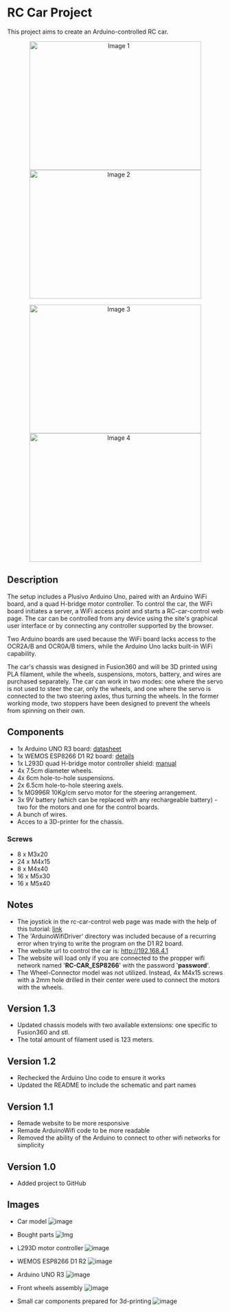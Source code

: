 # RC Car Project

This project aims to create an Arduino-controlled RC car.

<p align="center">
  <img src="https://github.com/AndreiBertescu/RC-car/assets/126001291/c853592b-d516-47e4-8ac8-6ce4bdc2fa26" width="400" height="300" alt="Image 1">
  <img src="https://github.com/AndreiBertescu/RC-car/assets/126001291/fa89301d-e229-457e-b29d-22e482294004" width="400" height="300" alt="Image 2">
</p>
<p align="center">
  <img src="https://github.com/AndreiBertescu/RC-car/assets/126001291/cf3333eb-c712-4e00-9bd4-f601a52437de" width="400" height="300" alt="Image 3">
  <img src="https://github.com/AndreiBertescu/RC-car/assets/126001291/6ae99b93-7138-49dd-a6e6-d24134f9d5f1" width="400" height="300" alt="Image 4">
</p>

## Description

The setup includes a Plusivo Arduino Uno, paired with an Arduino WiFi board, and a quad H-bridge motor controller. To control the car, the WiFi board initiates a server, a WiFi access point and starts a RC-car-control web page. The car can be controlled from any device using the site's graphical user interface or by connecting any controller supported by the browser.

Two Arduino boards are used because the WiFi board lacks access to the OCR2A/B and OCR0A/B timers, while the Arduino Uno lacks built-in WiFi capability.

The car's chassis was designed in Fusion360 and will be 3D printed using PLA filament, while the wheels, suspensions, motors, battery, and wires are purchased separately. The car can work in two modes: one where the servo is not used to steer the car, only the wheels, and one where the servo is connected to the two steering axles, thus turning the wheels. In the former working mode, two stoppers have been designed to prevent the wheels from spinning on their own.

## Components
- 1x Arduino UNO R3 board: [datasheet](https://docs.arduino.cc/resources/datasheets/A000066-datasheet.pdf)
- 1x WEMOS ESP8266 D1 R2 board: [details](https://wiki.geekworm.com/WEMOS_ESP8266_D1_R2_V2.1)
- 1x L293D quad H-bridge motor controller shield: [manual](https://cdn-learn.adafruit.com/downloads/pdf/adafruit-motor-shield.pdf)
- 4x 7.5cm diameter wheels.
- 4x 6cm hole-to-hole suspensions.
- 2x 6.5cm hole-to-hole steering axels.
- 1x MG996R 10Kg/cm servo motor for the steering arrangement.
- 3x 9V battery (which can be replaced with any rechargeable battery) - two for the motors and one for the control boards.
- A bunch of wires.
- Acces to a 3D-printer for the chassis.

### Screws
- 8 x M3x20
- 24 x M4x15
- 8 x M4x40
- 16 x M5x30
- 16 x M5x40

## Notes
- The joystick in the rc-car-control web page was made with the help of this tutorial: [link](https://www.instructables.com/Making-a-Joystick-With-HTML-pure-JavaScript/)
- The 'ArduinoWifiDriver' directory was included because of a recurring error when trying to write the program on the D1 R2 board.
- The website url to control the car is: http://192.168.4.1
- The website will load only if you are connected to the propper wifi network named '**RC-CAR_ESP8266**' with the password '**password**'.
- The Wheel-Connector model was not utilized. Instead, 4x M4x15 screws with a 2mm hole drilled in their center were used to connect the motors with the wheels.

## Version 1.3
- Updated chassis models with two available extensions: one specific to Fusion360 and stl.
- The total amount of filament used is 123 meters.

## Version 1.2
- Rechecked the Arduino Uno code to ensure it works
- Updated the README to include the schematic and part names

## Version 1.1
- Remade website to be more responsive
- Remade ArduinoWifi code to be more readable
- Removed the ability of the Arduino to connect to other wifi networks for simplicity

## Version 1.0
- Added project to GitHub

## Images
- Car model
![image](https://github.com/AndreiBertescu/RC-car/assets/126001291/6e7a9fec-dae6-4ae7-8f0a-dee15875384b)


- Bought parts
![Img](https://github.com/AndreiBertescu/RC-car/assets/126001291/dbc102bd-0316-42f4-a8c7-17943650daa4)

- L293D motor controller
![image](https://github.com/AndreiBertescu/RC-car/assets/126001291/840d33b0-4b84-4b96-a6c2-4b503885e220)

- WEMOS ESP8266 D1 R2
![image](https://github.com/AndreiBertescu/RC-car/assets/126001291/7cb64203-c317-41ef-842d-d271aaec2f35)

- Arduino UNO R3
![image](https://github.com/AndreiBertescu/RC-car/assets/126001291/827fd8d9-7ad5-4c6d-983e-48532b179a33)

- Front wheels assembly
![image](https://github.com/AndreiBertescu/RC-car/assets/126001291/63b8bf6c-6c23-4376-a6e5-4054f689306f)

- Small car components prepared for 3d-printing
![image](https://github.com/AndreiBertescu/RC-car/assets/126001291/1e3a0aad-15d6-4f66-97d3-aacb0889842f)



